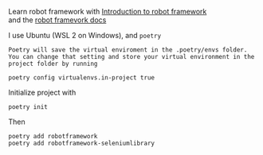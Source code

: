 Learn robot framework with 
[Introduction to robot framework](https://testautomationu.applitools.com/robot-framework-refresh/)   
and the [robot framevork docs](https://docs.robotframework.org/docs)    


I use Ubuntu (WSL 2 on Windows),  and ```poetry```    
```
Poetry will save the virtual enviroment in the .poetry/envs folder. You can change that setting and store your virtual environment in the project folder by running

poetry config virtualenvs.in-project true
```

Initialize project with 
```
poetry init
```
Then 
```
poetry add robotframework
poetry add robotframework-seleniumlibrary
```

